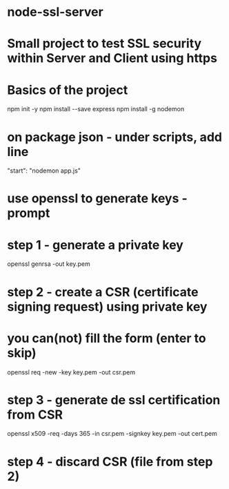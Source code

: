 # node-ssl-server
# Small project to test SSL security within Server and Client using https

# Basics of the project
npm init -y
npm install --save express
npm install -g nodemon

# on package json - under scripts, add line
"start": "nodemon app.js"

# use openssl to generate keys - prompt
# step 1 - generate a private key
openssl genrsa -out key.pem
# step 2 - create a CSR (certificate signing request) using private key
# you can(not) fill the form (enter to skip)
openssl req -new -key key.pem -out csr.pem
# step 3 - generate de ssl certification from CSR
openssl x509 -req -days 365 -in csr.pem -signkey key.pem -out cert.pem
# step 4 - discard CSR (file from step 2)